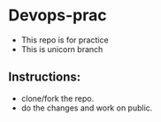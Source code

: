 # Devops-prac
- This repo is for practice
- This is unicorn branch

## Instructions:
 - clone/fork the repo.
 - do the changes and work on public.
 
